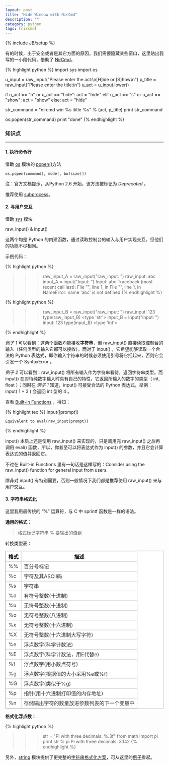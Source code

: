 ```yaml
---
layout: post
title: "Hide Window with NirCmd"
description: ""
category: python
tags: [nircmd]
---
```

{% include JB/setup %}

有的时候，出于安全或者是其它方面的原因，我们需要隐藏某些窗口，这里贴出我写的一小段代码，借助了 [NirCmd](http://www.nirsoft.net/utils/nircmd.html)。

{% highlight python %}
import sys
import os

u_input =  raw_input("Please enter the act:\n[H]ide or [S]how\n")
p_title =  raw_input("Please enter the title:\n")
u_act   =  u_input.lower()

if u_act == "h" or u_act == "hide":
	act = "hide"
elif u_act == "s" or u_act == "show":
	act = "show"
else:
	act = "hide"

str_command = "nircmd win %s ititle %s" % (act, p_title)
print str_command

os.popen(str_command)
print "done"
{% endhighlight %}


### 知识点
----


#### 1. 执行命令行

借助 [os](http://docs.python.org/2.7/library/os.html) 模块的 [popen()](http://docs.python.org/2.7/library/os.html#os.popen)方法

`os.popen(command[, mode[, bufsize]])`

注：官方文档提示，从Python 2.6 开始，该方法被标记为 *Deprecated* 。

推荐使用 [subprocess](http://docs.python.org/2.7/library/subprocess.html#module-subprocess)。

####  2. 与用户交互

借助 [sys](http://docs.python.org/2.7/library/sys.html) 模块

raw_input() & input()

这两个均是 Python 的内建函数，通过读取控制台的输入与用户实现交互。但他们的功能不尽相同。

示例代码：

{% highlight python %}
>>> raw_input_A = raw_input("raw_input: ")
 raw_input: abc
 >>> input_A = input("Input: ")
Input: abc
Traceback (most recent call last):
  File "<stdin>", line 1, in <module>
  File "<string>", line 1, in <module>
NameError: name 'abc' is not defined
{% endhighlight %}

{% highlight python %}
>>> raw_input_B = raw_input("raw_input: ")
 raw_input: 123
  >>> type(raw_input_B)
  <type 'str'>
 >>> input_B = input("input: ")
 input: 123
 >>> type(input_B)
 <type 'int'>
 >>>
{% endhighlight %}

*例子 1* 可以看到：这两个函数均能接收**字符串**，但 raw_input() 直接读取控制台的输入（任何类型的输入它都可以接收）。而对于 input() ，它希望能够读取一个合法的 Python 表达式，即你输入字符串的时候必须使用引号将它括起来，否则它会引发一个 SyntaxError 。

*例子 2* 可以看到：raw_input() 将所有输入作为字符串看待，返回字符串类型。而 input() 在对待纯数字输入时具有自己的特性，它返回所输入的数字的类型（ int, float ）；同时在 *例子 1* 知道，input() 可接受合法的 Python 表达式，举例：input( 1 + 3 ) 会返回 int 型的 4 。

查看 [Built-in Functions](http://docs.python.org/2/library/functions.html?highlight=input#built-in-functions) ，得知：

{% highlight tex %}
input([prompt])

    Equivalent to eval(raw_input(prompt))
{% endhighlight %}

input() 本质上还是使用 raw_input() 来实现的，只是调用完 raw_input() 之后再调用 eval() 函数，所以，你甚至可以将表达式作为 input() 的参数，并且它会计算表达式的值并返回它。

不过在 Built-in Functions 里有一句话是这样写的：Consider using the raw_input() function for general input from users.

除非对 input() 有特别需要，否则一般情况下我们都是推荐使用 raw_input() 来与用户交互。

#### 3. 字符串格式化

这里我用最传统的 “%” 运算符，与 C 中 sprintf 函数是一样的语法。

**通用的格式：**

>格式标记字符串 % 要输出的值组

转换类型表：

<table border="1" style="margin:0px;padding:0px;border:1px solid #C0C0C0;color:#333333;background-color:#FFFFFF;">
	<tbody>
		<tr>
			<th style="color:#000000;border:1px solid #C0C0C0;">
				格式
			</th>
			<th style="color:#000000;border:1px solid #C0C0C0;">
				描述
			</th>
		</tr>
	</tbody>
	<tbody>
		<tr>
			<td style="border:1px solid #C0C0C0;">
				%%
			</td>
			<td style="border:1px solid #C0C0C0;">
				百分号标记
			</td>
		</tr>
		<tr>
			<td style="border:1px solid #C0C0C0;">
				%c
			</td>
			<td style="border:1px solid #C0C0C0;">
				字符及其ASCII码
			</td>
		</tr>
		<tr>
			<td style="border:1px solid #C0C0C0;">
				%s
			</td>
			<td style="border:1px solid #C0C0C0;">
				字符串
			</td>
		</tr>
		<tr>
			<td style="border:1px solid #C0C0C0;">
				%d
			</td>
			<td style="border:1px solid #C0C0C0;">
				有符号整数(十进制)
			</td>
		</tr>
		<tr>
			<td style="border:1px solid #C0C0C0;">
				%u
			</td>
			<td style="border:1px solid #C0C0C0;">
				无符号整数(十进制)
			</td>
		</tr>
		<tr>
			<td style="border:1px solid #C0C0C0;">
				%o
			</td>
			<td style="border:1px solid #C0C0C0;">
				无符号整数(八进制)
			</td>
		</tr>
		<tr>
			<td style="border:1px solid #C0C0C0;">
				%x
			</td>
			<td style="border:1px solid #C0C0C0;">
				无符号整数(十六进制)
			</td>
		</tr>
		<tr>
			<td style="border:1px solid #C0C0C0;">
				%X
			</td>
			<td style="border:1px solid #C0C0C0;">
				无符号整数(十六进制大写字符)
			</td>
		</tr>
		<tr>
			<td style="border:1px solid #C0C0C0;">
				%e
			</td>
			<td style="border:1px solid #C0C0C0;">
				浮点数字(科学计数法)
			</td>
		</tr>
		<tr>
			<td style="border:1px solid #C0C0C0;">
				%E
			</td>
			<td style="border:1px solid #C0C0C0;">
				浮点数字(科学计数法，用E代替e)
			</td>
		</tr>
		<tr>
			<td style="border:1px solid #C0C0C0;">
				%f
			</td>
			<td style="border:1px solid #C0C0C0;">
				浮点数字(用小数点符号)
			</td>
		</tr>
		<tr>
			<td style="border:1px solid #C0C0C0;">
				%g
			</td>
			<td style="border:1px solid #C0C0C0;">
				浮点数字(根据值的大小采用%e或%f)
			</td>
		</tr>
		<tr>
			<td style="border:1px solid #C0C0C0;">
				%G
			</td>
			<td style="border:1px solid #C0C0C0;">
				浮点数字(类似于%g)
			</td>
		</tr>
		<tr>
			<td style="border:1px solid #C0C0C0;">
				%p
			</td>
			<td style="border:1px solid #C0C0C0;">
				指针(用十六进制打印值的内存地址)
			</td>
		</tr>
		<tr>
			<td style="border:1px solid #C0C0C0;">
				%n
			</td>
			<td style="border:1px solid #C0C0C0;">
				存储输出字符的数量放进参数列表的下一个变量中
			</td>
		</tr>
	</tbody>
</table>  


**格式化浮点数：**

{% highlight python %}
>>> str = "Pi with three decimals: %.3f"
>>> from math import pi
>>> print str % pi
Pi with three decimals: 3.142
{% endhighlight %}

另外，[string](http://docs.python.org/2/library/string.html) 模块提供了更完整的[字符串格式化方案](http://docs.python.org/2/library/string.html#string-formatting)，可从这里的[例子](http://docs.python.org/2/library/string.html#format-examples)看起。

 











